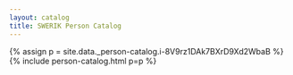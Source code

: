 ```yaml
---
layout: catalog
title: SWERIK Person Catalog
---
```

{% assign p = site.data._person-catalog.i-8V9rz1DAk7BXrD9Xd2WbaB %}
{% include person-catalog.html p=p %}

